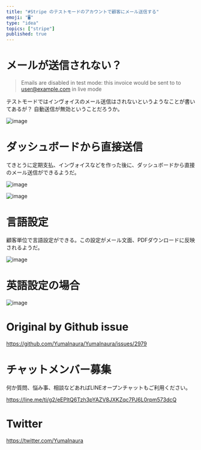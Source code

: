 ```yaml
---
title: "#Stripe のテストモードのアカウントで顧客にメール送信する"
emoji: "🖥"
type: "idea"
topics: ["stripe"]
published: true
---
```


# メールが送信されない？

>Emails are disabled in test mode: this invoice would be sent to to user@example.com in live mode

テストモードではインヴォイスのメール送信はされないというようなことが書いてあるが？ 自動送信が無効ということだろうか。

![image](https://user-images.githubusercontent.com/13635059/74207404-d8082400-4cc2-11ea-9ec4-b04c4eb16aac.png)

# ダッシュボードから直接送信

てきとうに定期支払、インヴォイスなどを作った後に、ダッシュボードから直接のメール送信ができるようだ。

![image](https://user-images.githubusercontent.com/13635059/74206408-9bd2c480-4cbe-11ea-9041-35182a04d129.png)

![image](https://user-images.githubusercontent.com/13635059/74207383-bdce4600-4cc2-11ea-9ad6-52dabe587279.png)

# 言語設定

顧客単位で言語設定ができる。この設定がメール文面、PDFダウンロードに反映されるようだ。

![image](https://user-images.githubusercontent.com/13635059/74207480-287f8180-4cc3-11ea-8ba5-7461d01b21ba.png)


# 英語設定の場合

![image](https://user-images.githubusercontent.com/13635059/74207503-40570580-4cc3-11ea-9753-d7f529a02cc5.png)


# Original by Github issue

https://github.com/YumaInaura/YumaInaura/issues/2979








<!-- Update From Qiita API -->

# チャットメンバー募集


何か質問、悩み事、相談などあればLINEオープンチャットもご利用ください。

https://line.me/ti/g2/eEPltQ6Tzh3pYAZV8JXKZqc7PJ6L0rpm573dcQ





# Twitter


https://twitter.com/YumaInaura


<!-- Update From Qiita API -->


